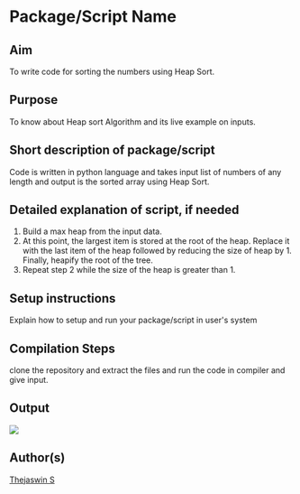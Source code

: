<!--## Heap Sort

### Algorithm
1. Build a max heap from the input data. 
2. At this point, the largest item is stored at the root of the heap. Replace it with the last item of the heap followed by reducing the size of heap by 1. Finally, heapify the root of the tree. 
3. Repeat step 2 while the size of the heap is greater than 1.

### Language Used : Python

### The overall time complexity of Heap Sort is O(nLogn).

### Sample Testcases

**Input**                         
5 4 3 2 1  
**Output**  
1 2 3 4 5

**Input**  
31 4 12 4  
**Output**  
4 4 12 31

### Output & Input
![](https://github.com/thejaswin123/PyAlgo-Tree/blob/main/Sorting/Heap%20Sort/Images/heap_sort.png)

### Author

[Thejaswin S](https://github.com/thejaswin123)
-->
# Package/Script Name

## Aim

To write code for sorting the numbers using Heap Sort.


## Purpose

To know about Heap sort Algorithm and its live example on inputs.


## Short description of package/script

Code is written in python language and takes input list of numbers of any length and output is the sorted array using Heap Sort.


## Detailed explanation of script, if needed

1. Build a max heap from the input data. 
2. At this point, the largest item is stored at the root of the heap. Replace it with the last item of the heap followed by reducing the size of heap by 1. Finally, heapify the root of the tree. 
3. Repeat step 2 while the size of the heap is greater than 1.


## Setup instructions

Explain how to setup and run your package/script in user's system


## Compilation Steps

clone the repository and extract the files and run the code in compiler and give input.


## Output

![](https://github.com/thejaswin123/PyAlgo-Tree/blob/main/Sorting/Heap%20Sort/Images/heap_sort.png)


## Author(s)

[Thejaswin S](https://github.com/thejaswin123)


